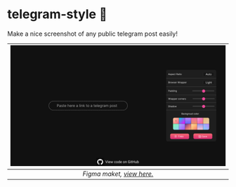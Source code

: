 # telegram-style 📨
Make a nice screenshot of any public telegram post easily!


|![](/src/maket_v1.0.png "Maket") |
|:--:|
| *Figma maket, [view here.](https://www.figma.com/file/ziVD1CgC7krERjEMwt70n9/Untitled?node-id=0%3A1)* |
